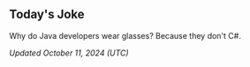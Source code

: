 ## Today's Joke
Why do Java developers wear glasses? Because they don't C#.

*Updated October 11, 2024 (UTC)*
